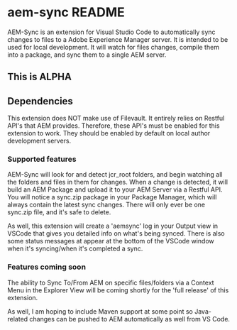 # aem-sync README

AEM-Sync is an extension for Visual Studio Code to automatically sync changes to files to a Adobe Experience Manager server.  It is intended to be used for local development.  It will watch for files changes, compile them into a package, and sync them to a single AEM server.

## This is ALPHA

## Dependencies
This extension does NOT make use of Filevault.  It entirely relies on Restful API's that AEM provides.  Therefore, these API's must be enabled for this extension to work.  They should be enabled by default on local author development servers.

### Supported features
AEM-Sync will look for and detect jcr_root folders, and begin watching all the folders and files in them for changes.   When a change is detected, it will build an AEM Package and upload it to your AEM Server via a Restful API.  You will notice a sync.zip package in your Package Manager, which will always contain the latest sync changes.  There will only ever be one sync.zip file, and it's safe to delete.

As well, this extension will create a 'aemsync' log in your Output view in VSCode that gives you detailed info on what's being synced.  There is also some status messages at appear at the bottom of the VSCode window when it's syncing/when it's completed a sync. 

### Features coming soon
The ability to Sync To/From AEM on specific files/folders via a Context Menu in the Explorer View will be coming shortly for the 'full release' of this extension.

As well, I am hoping to include Maven support at some point so Java-related changes can be pushed to AEM automatically as well from VS Code.
